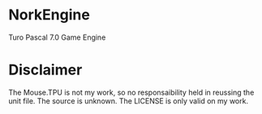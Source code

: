 # NorkEngine

Turo Pascal 7.0 Game Engine

# Disclaimer

The Mouse.TPU is not my work, so no responsaibility held in reussing the unit file. The source is unknown. The LICENSE is only valid on my work.
